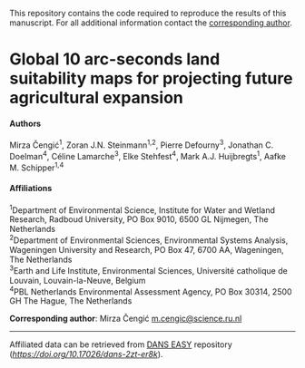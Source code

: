 
This repository contains the code required to reproduce the results of this manuscript. For all additional information contact the [corresponding author](mirzaceng@gmail.com).

# Global 10 arc-seconds land suitability maps for projecting future agricultural expansion

#### Authors
Mirza Čengić<sup>1</sup>, Zoran J.N. Steinmann<sup>1,2</sup>, Pierre Defourny<sup>3</sup>, Jonathan C. Doelman<sup>4</sup>, Céline Lamarche<sup>3</sup>, Elke Stehfest<sup>4</sup>, Mark A.J. Huijbregts<sup>1</sup>, Aafke M. Schipper<sup>1,4</sup>

#### Affiliations
<sup>1</sup>Department of Environmental Science, Institute for Water and Wetland Research, Radboud University, PO Box 9010, 6500
GL Nijmegen, The Netherlands  
<sup>2</sup>Department of Environmental Sciences, Environmental Systems Analysis, Wageningen University and Research, PO Box 47, 6700 AA, Wageningen, The Netherlands  
<sup>3</sup>Earth and Life Institute, Environmental Sciences, Université catholique de Louvain, Louvain-la-Neuve, Belgium  
<sup>4</sup>PBL Netherlands Environmental Assessment Agency, PO Box 30314, 2500 GH The Hague, The Netherlands

**Corresponding author**: Mirza Čengić [m.cengic@science.ru.nl](m.cengic@science.ru.nl)

---

Affiliated data can be retrieved from [DANS EASY](https://easy.dans.knaw.nl/ui/datasets/id/easy-dataset:170458) repository (*https://doi.org/10.17026/dans-2zt-er8k*).
